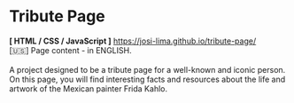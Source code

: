 # Tribute Page

<strong>[ HTML / CSS / JavaScript ]</strong>   https://josi-lima.github.io/tribute-page/
<br>
[:us:] Page content - in ENGLISH.  
<br>
A project designed to be a tribute page for a well-known and iconic person. On this page, you will find interesting facts and resources about the life and artwork of the Mexican painter Frida Kahlo.
